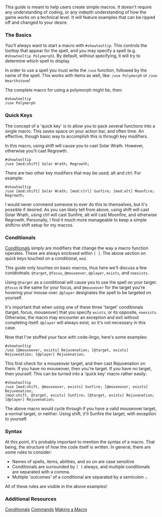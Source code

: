 This guide is meant to help users create simple macros. It doesn't require any understanding of coding, or any indepth understanding of how the game works on a technical level. It will feature examples that can be ripped off and changed to your desire.

### The Basics
You'll always want to start a macro with ```#showtooltip```. This controls the tooltop that appear for the spell, and you may specify a spell (e.g. ```#showtooltip Polymorph```). By default, without specifying, it will try to determine which spell to display.

In order to use a spell you must write the ```/use``` function, followed by the name of the spell. This works with items as well, like:
```/use Polymorph``` or ```/use Hearthstone```!

The complete macro for using a polymorph might be, then:
```
#showtooltip
/use Polymorph
```


### Quick Keys

The concept of a 'quick key' is to allow you to pack several functions into a single macro. This saves space on your action bar, and often time. An effective, though basic way to accomplish this is through key modifiers.

In this macro, using shift will cause you to cast Solar Wrath. However, otherwise you'll cast Regrowth.
```
#showtooltip
/use [mod:shift] Solar Wrath; Regrowth;
```

There are two other key modifiers that may be used; alt and ctrl. For example:
```
#showtooltip
/use [mod:shift] Solar Wrath; [mod:ctrl] Sunfire; [mod:alt] Moonfire; Regrowth;
```

I would never commend someone to ever do this to themselves, but it's possible if desired. As you can likely tell from above, using shift will cast Solar Wrath, using ctrl will cast Sunfire, alt will cast Moonfire, and otherwise Regrowth. Personally, I find it much more manageable to keep a simple shift/no shift setup for my macros.

### Conditionals
[Conditionals](https://wow.gamepedia.com/Macro_conditionals) simply are modifiers that change the way a macro function operates. These are always enclosed within ```[ ]```. The above section on quick keys touched on a conditional, ```mod```.

This guide only touches on basic macros, thus here we'll discuss a few conidiotnals: ```@target```, ```@focus```, ```@mouseover```, ```@player```, ```exists```, and ```noexists```.

Using ```@target``` as a conditional will cause you to use the spell on your target. ```@focus``` is the same for your focus, and ```@mouseover``` for the target you're hovering your mouse over. ```@player``` designates the spell to be targeted on yourself.

It's important that when using one of these three 'target' conditionals (target, focus, mouseover) that you specify ```exists```, or its opposite, ```noexists```. Otherwise, the macro may encounter an exception and exit without completing itself. ```@player``` will always exist, so it's not necessary in this case.

Now that I've stuffed your face with code-lingo, here's some examples:
```
#showtooltip
/use [@mouseover, exists] Rejuvenation; [@target, exists] Rejuvenation; [@player] Rejuvenation;
```
This first check for a mouseover target, and then cast Rejuvenation on them. If you have no mouseover, then you're target. If you have no target, then yourself. This can be turned into a 'quick key' macro rather easily:
```
#showtooltip
/use [mod:shift, @mouseover, exists] Sunfire; [@mouseover, exists] Rejuvenation; 
[mod:shift, @target, exists] Sunfire; [@target, exists] Rejuvenation; 
[@player] Rejuvenation;
```
The above macro would cycle through if you have a valid mouseover target, a normal target, or neither. Using shift, it'll Sunfire the target, with exception to yourself.

### Syntax
At this point, it's probably important to mention the syntax of a macro. That being, the structure of how the code itself is written. In general, there are some rules to consider:
* Names of spells, items, abilities, and so on are case sensitive
* Conditionals are surrounded by ```[ ]``` always, and multiple conditionals are separated with a comma.
* Multiple 'outcomes' of a conditional are separated by a semicolon ```;```. 

All of these rules are visible in the above examples!

### Additional Resources
[Conditionals](https://wow.gamepedia.com/Macro_conditionals)
[Commands](https://wow.gamepedia.com/g00/3_c-7x78px78.hbnfqfejb.dpn_/c-7NPSFQIFVT0x24iuuqtx3ax2fx2fx78px78.hbnfqfejb.dpnx2fNbdsp_dpnnboet_$/$?i10c.ua=1&i10c.dv=11)
[Making a Macro](https://wow.gamepedia.com/Making_a_macro)
